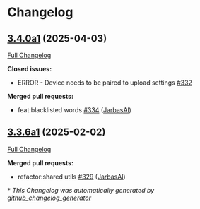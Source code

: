 # Changelog

## [3.4.0a1](https://github.com/OpenVoiceOS/OVOS-workshop/tree/3.4.0a1) (2025-04-03)

[Full Changelog](https://github.com/OpenVoiceOS/OVOS-workshop/compare/3.3.6a1...3.4.0a1)

**Closed issues:**

- ERROR - Device needs to be paired to upload settings [\#332](https://github.com/OpenVoiceOS/OVOS-workshop/issues/332)

**Merged pull requests:**

- feat:blacklisted words [\#334](https://github.com/OpenVoiceOS/OVOS-workshop/pull/334) ([JarbasAl](https://github.com/JarbasAl))

## [3.3.6a1](https://github.com/OpenVoiceOS/OVOS-workshop/tree/3.3.6a1) (2025-02-02)

[Full Changelog](https://github.com/OpenVoiceOS/OVOS-workshop/compare/3.3.5...3.3.6a1)

**Merged pull requests:**

- refactor:shared utils [\#329](https://github.com/OpenVoiceOS/OVOS-workshop/pull/329) ([JarbasAl](https://github.com/JarbasAl))



\* *This Changelog was automatically generated by [github_changelog_generator](https://github.com/github-changelog-generator/github-changelog-generator)*
